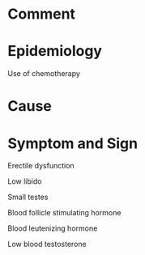 # Comment

# Epidemiology

Use of chemotherapy

# Cause

# Symptom and Sign

Erectile dysfunction

Low libido

Small testes

Blood follicle stimulating hormone

Blood leutenizing hormone

Low blood testosterone

